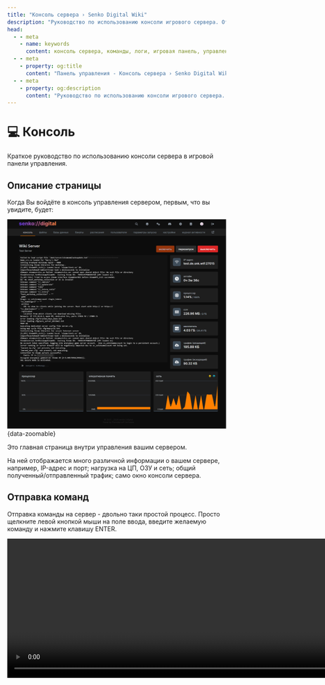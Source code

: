 ```yaml
---
title: "Консоль сервера › Senko Digital Wiki"
description: "Руководство по использованию консоли игрового сервера. Отправка команд, мониторинг логов и управление сервером через консоль."
head:
  - - meta
    - name: keywords
      content: консоль сервера, команды, логи, игровая панель, управление сервером, мониторинг
  - - meta
    - property: og:title 
      content: "Панель управления - Консоль сервера › Senko Digital Wiki"
  - - meta
    - property: og:description
      content: "Руководство по использованию консоли игрового сервера. Отправка команд, мониторинг логов и управление сервером через консоль."
---
```


# 💻 Консоль

Краткое руководство по использованию консоли сервера в игровой панели управления.

## Описание страницы

Когда Вы войдёте в консоль управления сервером, первым, что вы увидите, будет:

![server console](/images/panel/console.png){data-zoomable}

Это главная страница внутри управления вашим сервером.

На ней отображается много различной информации о вашем сервере, например, IP-адрес и порт; нагрузка на ЦП, ОЗУ и сеть; общий полученный/отправленный трафик; само окно консоли сервера.

## Отправка команд

Отправка команды на сервер - двольно таки простой процесс. Просто щелкните левой кнопкой мыши на поле ввода, введите желаемую команду и нажмите клавишу ENTER.

<video width="960" height="320" autoplay loop muted controls>
  <source src="/videos/panel/console/send-command.mp4" type="video/mp4" />
</video>
